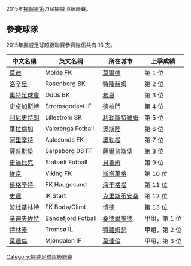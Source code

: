 2015年[挪超是第](https://zh.wikipedia.org/wiki/挪超 "wikilink")71屆挪威頂級聯賽。

## 參賽球隊

2015年挪威足球超級聯賽參賽隊伍共有 16 支。

| 中文名稱                                                          | 英文名稱               | 所在城市                                                      | 上季成績     |
| ------------------------------------------------------------- | ------------------ | --------------------------------------------------------- | -------- |
| [莫迪](../Page/莫迪足球會.md "wikilink")                             | Molde FK           | [莫爾德](https://zh.wikipedia.org/wiki/莫爾德 "wikilink")       | 第 1 位    |
| [洛辛堡](../Page/洛辛堡足球會.md "wikilink")                           | Rosenborg BK       | [特隆赫姆](../Page/特隆赫姆.md "wikilink")                        | 第 2 位    |
| [奧特足球會](../Page/奧特足球會.md "wikilink")                          | Odds BK            | [希恩](../Page/希恩.md "wikilink")                            | 第 3 位    |
| [史卓加斯特](https://zh.wikipedia.org/wiki/史卓加斯特足球會 "wikilink")    | Stromsgodset IF    | [德拉門](https://zh.wikipedia.org/wiki/德拉門 "wikilink")       | 第 4 位    |
| [利尼史特朗](https://zh.wikipedia.org/wiki/利勒斯特羅姆體育俱樂部 "wikilink") | Lillestrom SK      | [利勒斯特羅姆](https://zh.wikipedia.org/wiki/利勒斯特羅姆 "wikilink") | 第 5 位    |
| [華拉倫加](../Page/華拉倫加足球會.md "wikilink")                         | Valerenga Fotball  | [奧斯陸](https://zh.wikipedia.org/wiki/奧斯陸 "wikilink")       | 第 6 位    |
| [阿里辛特](../Page/阿里辛特足球會.md "wikilink")                         | Aalesunds FK       | [奧勒松](https://zh.wikipedia.org/wiki/奧勒松 "wikilink")       | 第 7 位    |
| [薩普斯堡](https://zh.wikipedia.org/wiki/薩普斯堡足球俱樂部 "wikilink")    | Sarpsborg 08 FF    | [薩爾普斯堡](https://zh.wikipedia.org/wiki/薩爾普斯堡 "wikilink")   | 第 8 位    |
| [史達比克](../Page/史達比克足球會.md "wikilink")                         | Stabæk Fotball     | [貝魯姆](../Page/貝魯姆.md "wikilink")                          | 第 9 位    |
| [維京](../Page/維京足球會.md "wikilink")                             | Viking FK          | [斯塔萬格](https://zh.wikipedia.org/wiki/斯塔萬格 "wikilink")     | 第 10 位   |
| [侯格辛特](https://zh.wikipedia.org/wiki/海于格松足球俱樂部 "wikilink")    | FK Haugesund       | [海于格松](https://zh.wikipedia.org/wiki/海于格松 "wikilink")     | 第 11 位   |
| [史達](https://zh.wikipedia.org/wiki/史達足球會 "wikilink")          | IK Start           | [克里斯蒂安桑](../Page/克里斯蒂安桑.md "wikilink")                    | 第 12 位   |
| [波杜基林特](../Page/波杜基林特足球會.md "wikilink")                       | FK Bodø/Glimt      | [博德](https://zh.wikipedia.org/wiki/博德 "wikilink")         | 第 13 位   |
| [辛迪夫佐特](https://zh.wikipedia.org/wiki/辛迪夫佐特足球會 "wikilink")    | Sandefjord Fotball | [桑德爾福德](https://zh.wikipedia.org/wiki/桑德爾福德 "wikilink")   | 甲组，第 1 位 |
| [特林素](https://zh.wikipedia.org/wiki/特林素足球會 "wikilink")        | Tromsø IL          | [特羅姆瑟](https://zh.wikipedia.org/wiki/特羅姆瑟 "wikilink")     | 甲组，第 2 位 |
| [莫達倫](https://zh.wikipedia.org/wiki/莫達倫體育會 "wikilink")        | Mjøndalen IF       | [莫達倫](https://zh.wikipedia.org/wiki/莫達倫 "wikilink")       | 甲组，第 3 位 |

[Category:挪威足球超級聯賽](https://zh.wikipedia.org/wiki/Category:挪威足球超級聯賽 "wikilink")